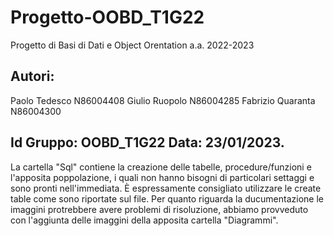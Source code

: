 # Progetto-OOBD_T1G22
Progetto di Basi di Dati e Object Orentation a.a. 2022-2023 
## Autori:
Paolo Tedesco N86004408
Giulio Ruopolo N86004285
Fabrizio Quaranta N86004300


## Id Gruppo: OOBD_T1G22 Data: 23/01/2023.
La cartella "Sql" contiene la creazione delle tabelle, procedure/funzioni e l'apposita poppolazione, i quali non hanno bisogni di particolari settaggi e sono pronti 
nell'immediata. È espressamente consigliato utilizzare le create table come sono riportate sul file.
Per quanto riguarda la ducumentazione le imaggini protrebbere avere problemi di risoluzione, abbiamo provveduto con l'aggiunta delle imaggini della apposita cartella 
"Diagrammi".
